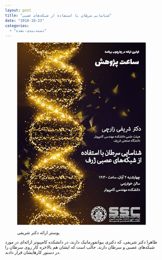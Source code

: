 ```yaml
---
layout: post
title: "شناسایی سرطان با استفاده از شبکه‌های عصبی"
date: "2018-10-23"
categories: 
  - "دسته‌بندی-نشده"
---
```


<figure>

![](assets/images/08-02-Dr.-Sharifi.jpg)

<figcaption>

پوستر ارائه دکتر شریفی

</figcaption>

</figure>

ظاهرا دکتر شریفی، که دکتری بیوانفورماتیک دارند، در دانشکده کامپیوتر ارائه‌ای در مورد شبکه‌های عصبی و سرطان دارند. جالب است که ایشان هم بالاخره کار روی سرطان را در دستور کارهایشان قرار دادند.
